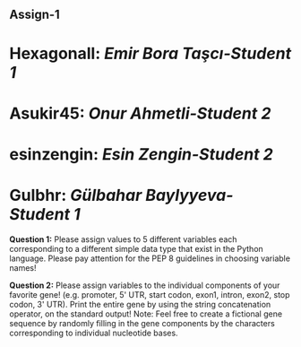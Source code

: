 ## Assign-1

# Hexagonall: _Emir Bora Taşcı-Student 1_

# Asukir45: _Onur Ahmetli-Student 2_

# esinzengin: _Esin Zengin-Student 2_

# Gulbhr: _Gülbahar Baylyyeva-Student 1_

**Question 1:** Please assign values to 5 different variables each corresponding to a different simple
data type that exist in the Python language. Please pay attention for the PEP 8 guidelines in 
choosing variable names!

**Question 2:** Please assign variables to the individual components of your favorite gene! (e.g.
promoter, 5' UTR, start codon, exon1, intron, exon2, stop codon, 3' UTR). Print the entire gene 
by using the string concatenation operator, on the standard output! Note: Feel free to create a 
fictional gene sequence by randomly filling in the gene components by the characters 
corresponding to individual nucleotide bases.


